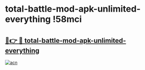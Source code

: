 # total-battle-mod-apk-unlimited-everything !58mci

# <h2><a href="https://wibn9b.esa.edu.pl?title=total-battle-mod-apk-unlimited-everything&ref=58mci">🔗👉 🔴 total-battle-mod-apk-unlimited-everything</a></h2>

[![acn](https://github.com/user-attachments/assets/0f9c940e-d8b0-45ae-aac7-cd30a18b3e1c)](https://wibn9b.esa.edu.pl?title=total-battle-mod-apk-unlimited-everything&ref=58mci)

